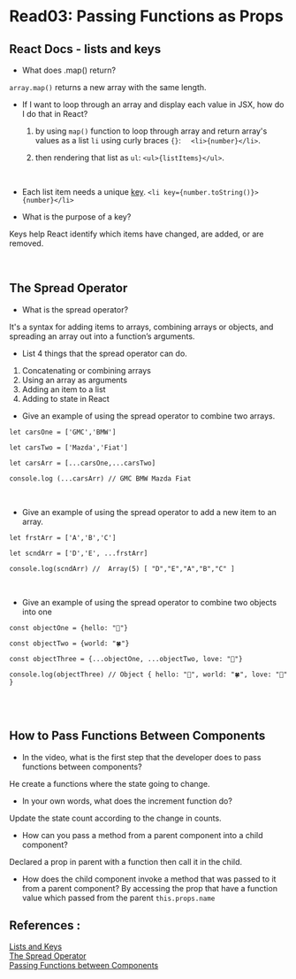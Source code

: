 # Read03: Passing Functions as Props

## React Docs - lists and keys

- What does .map() return? 

`array.map()` returns a new array with the same length.

- If I want to loop through an array and display each value in JSX, how do I do that in React?

    1. by using `map()` function to loop through array and return array's values as a list `li` using curly braces `{}`: `  <li>{number}</li>`.

    2. then rendering that list as `ul`: `<ul>{listItems}</ul>`.
<br/>

- Each list item needs a unique <ins>key</ins>. 
`<li key={number.toString()}>{number}</li>`

- What is the purpose of a key?

Keys help React identify which items have changed, are added, or are removed.

<br/>

## The Spread Operator

- What is the spread operator?

It's a syntax for adding items to arrays, combining arrays or objects, and spreading an array out into a function’s arguments.

- List 4 things that the spread operator can do.

1. Concatenating or combining arrays
2. Using an array as arguments
3. Adding an item to a list
4. Adding to state in React

- Give an example of using the spread operator to combine two arrays.

````````````````````````````````````````````
let carsOne = ['GMC','BMW']

let carsTwo = ['Mazda','Fiat']

let carsArr = [...carsOne,...carsTwo]

console.log (...carsArr) // GMC BMW Mazda Fiat
````````````````````````````````````````````
<br/>

- Give an example of using the spread operator to add a new item to an array.
````````````````````````````````````````````
let frstArr = ['A','B','C']

let scndArr = ['D','E', ...frstArr]

console.log(scndArr) //  Array(5) [ "D","E","A","B","C" ]
````````````````````````````````````````````
<br/>

- Give an example of using the spread operator to combine two objects into one
````````````````````````````````````````````
const objectOne = {hello: "👧"}

const objectTwo = {world: "🍀"}

const objectThree = {...objectOne, ...objectTwo, love: "💓"}

console.log(objectThree) // Object { hello: "👧", world: "🍀", love: "💓" }

````````````````````````````````````````````
<br/>

<br/>

## How to Pass Functions Between Components

- In the video, what is the first step that the developer does to pass functions between components?

He create a functions where the state going to change.

- In your own words, what does the increment function do?

Update the state count according to the change in counts.

- How can you pass a method from a parent component into a child component?

Declared a prop in parent with a function then call it in the child.

- How does the child component invoke a method that was passed to it from a parent component?
By accessing the prop that have a function value which passed from the parent `this.props.name`




## References :

[Lists and Keys](https://reactjs.org/docs/lists-and-keys.html) <br/>
[The Spread Operator](https://medium.com/coding-at-dawn/how-to-use-the-spread-operator-in-javascript-b9e4a8b06fab) <br/>
[Passing Functions between Components](https://www.youtube.com/watch?v=c05OL7XbwXU)

